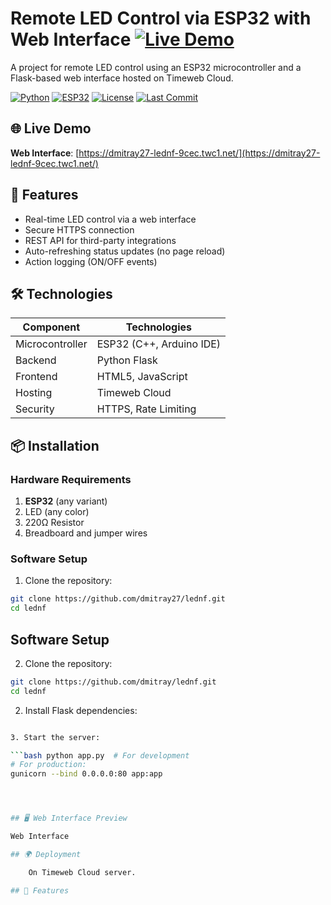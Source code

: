 # Remote LED Control via ESP32 with Web Interface [![Live Demo](https://img.shields.io/badge/Live_Demo-Timeweb_Cloud-blue)](https://dmitray27-lednf-9cec.twc1.net/)

A project for remote LED control using an ESP32 microcontroller and a Flask-based web interface hosted on Timeweb Cloud.

[![Python](https://img.shields.io/badge/Python-3.8%2B-blue?logo=python)](https://python.org)
[![ESP32](https://img.shields.io/badge/ESP32-v4.4.1-green?logo=espressif)](https://espressif.com)
[![License](https://img.shields.io/badge/License-MIT-red)](https://opensource.org/licenses/MIT)
[![Last Commit](https://img.shields.io/github/last-commit/dmitray27/lednf)](https://github.com/dmitray27/lednf/commits/main)

## 🌐 Live Demo
**Web Interface**: [https://dmitray27-lednf-9cec.twc1.net/](https://dmitray27-lednf-9cec.twc1.net/)

## 🚀 Features
- Real-time LED control via a web interface
- Secure HTTPS connection
- REST API for third-party integrations
- Auto-refreshing status updates (no page reload)
- Action logging (ON/OFF events)

## 🛠 Technologies
| Component       | Technologies               |
|-----------------|----------------------------|
| Microcontroller | ESP32 (C++, Arduino IDE)    |
| Backend         | Python Flask               |
| Frontend        | HTML5, JavaScript    |
| Hosting         | Timeweb Cloud      |
| Security        | HTTPS, Rate Limiting       |

## 📦 Installation

### Hardware Requirements
1. **ESP32** (any variant)
2. LED (any color)
3. 220Ω Resistor
4. Breadboard and jumper wires

### Software Setup
1. Clone the repository:

```bash
git clone https://github.com/dmitray27/lednf.git
cd lednf 
```

## Software Setup

2. Clone the repository:
```bash
git clone https://github.com/dmitray/lednf.git
cd lednf
```


2. Install Flask dependencies:

```bash pip install -r requirements.txt

3. Start the server:

```bash python app.py  # For development
# For production:
gunicorn --bind 0.0.0.0:80 app:app




## 🖥 Web Interface Preview

Web Interface

## 🌍 Deployment

    On Timeweb Cloud server.

## 🚀 Features

